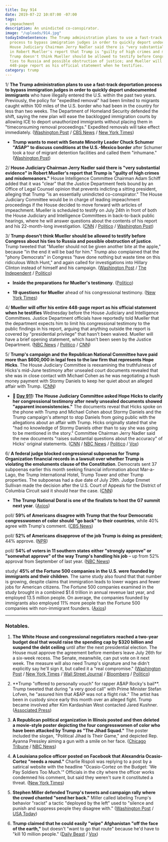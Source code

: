 ```yaml
---
title: Day 914
date: 2019-07-22 10:07:00 -07:00
tags:
- impeachment
description: An unindicted co-conspirator.
image: "/uploads/914.jpg"
todayInOneSentence: The Trump administration plans to use a fast-track deportation
  process to bypass immigration judges in order to quickly deport undocumented immigrants;
  House Judiciary Chairman Jerry Nadler said there is "very substantial evidence"
  in Robert Mueller's report that Trump is "guilty of high crimes and misdemeanors";
  Trump doesn't think Mueller should be allowed to testify before Congress about his
  ties to Russia and possible obstruction of justice; and Mueller will offer his entire
  448-page report as his official statement when he testifies.
category: trump
---
```


1/ **The Trump administration plans to use a fast-track deportation process to bypass immigration judges in order to quickly deport undocumented immigrants** who have illegally entered the U.S. within the past two years. Previously, the policy for "expedited removal" had been limited to migrants caught within 100 miles of the U.S. border who had been in the country for less than two weeks. The Department of Homeland Security defended the shift, saying the new plan will ease the backlogged immigration courts by allowing ICE to deport unauthorized immigrants without placing them in "timeconsuming removal proceedings." Expedited removals will take effect immediately. ([Washington Post](https://www.washingtonpost.com/immigration/trump-administration-to-expand-its-power-to-deport-undocumented-immigrants/2019/07/22/76d09bc4-ac8e-11e9-bc5c-e73b603e7f38_story.html) / [CBS News](https://www.cbsnews.com/news/ice-gets-expanded-power-to-swiftly-deport-more-undocumented-immigrants/) / [New York Times](https://www.nytimes.com/2019/07/22/us/politics/trump-immigration-deportations.html))

* **Trump wants to meet with Senate Minority Leader Chuck Schumer "ASAP" to discuss conditions at the U.S.-Mexico border** after Schumer took a tour of migrant detention facilities and called them "inhumane." ([Washington Post](https://www.washingtonpost.com/politics/trump-says-he-wants-to-meet-with-schumer-asap-on-conditions-at-the-border/2019/07/22/ff60f84c-ac68-11e9-bc5c-e73b603e7f38_story.html?utm_term=.b41b89f0f2dd))

2/ **House Judiciary Chairman Jerry Nadler said there is "very substantial evidence" in Robert Mueller's report that Trump is "guilty of high crimes and misdemeanors."** House Intelligence Committee Chairman Adam Schiff added that it was "clear" that the Justice Department feels bound by an Office of Legal Counsel opinion that prevents indicting a sitting president, alleging that Trump "is an essentially unindicted co-conspirator." The House Judiciary Committee would be in charge of leading impeachment proceedings if the House decided to move forward with articles of impeachment. Mueller is scheduled to testify on July 24th in front of both the House Judiciary and Intelligence Committees in back-to-back public hearings, where he will answer questions about the contents of his report and his 22-month-long investigation. ([CNN](https://www.cnn.com/2019/07/21/politics/mueller-investigation-nadler-says-evidence-trump-guilty-high-crimes-misdemeanors/index.html) / [Politico](https://www.politico.com/story/2019/07/22/trump-mueller-testimony-1424608) / [Washington Post](https://www.washingtonpost.com/politics/ahead-of-mueller-hearing-nadler-says-there-is-substantial-evidence-trump-committed-high-crimes-and-misdemeanors/2019/07/21/c0e32a90-abc8-11e9-bc5c-e73b603e7f38_story.html))

3/ **Trump doesn't think Mueller should be allowed to testify before Congress about his ties to Russia and possible obstruction of justice**. Trump tweeted that "Mueller should not be given another bite at the apple," because "in the end it will be bad for him." Trump also complained that the "phony Democrats" in Congress "have done nothing but waste time on this ridiculous Witch Hunt," and again called for investigations into Hillary Clinton instead of himself and his campaign. ([Washington Post](https://www.washingtonpost.com/politics/trump-says-mueller-shouldnt-get-another-bite-at-the-apple-as-he-prepares-to-testify-to-congress/2019/07/22/f2f4541a-ac80-11e9-bc5c-e73b603e7f38_story.html?noredirect=on&utm_term=.068648745444) / [The Independent](https://www.independent.co.uk/news/world/americas/us-politics/trump-mueller-hearing-russia-collusion-twitter-us-president-democrats-congress-a9015651.html?utm_source=reddit.com) / [Politico](https://www.politico.com/story/2019/07/22/trump-mueller-testimony-1424608))

* **Inside the preparations for Mueller's testimony**. ([Politico](https://www.politico.com/story/2019/07/22/robert-mueller-testimony-1424333))

* **19 questions for Mueller** ahead of his congressional testimony. ([New York Times](https://www.nytimes.com/interactive/2019/07/22/us/politics/mueller-testimony-questions.html))

4/ **Mueller will offer his entire 448-page report as his official statement when he testifies** Wednesday before the House Judiciary and Intelligence Committees. Justice Department officials have reportedly told Mueller that the department expects him to limit his congressional testimony to the public findings in his report, arguing that anything outside the report is covered by "presidential privilege" that hasn't been waived. Mueller will have a brief opening statement, which hasn't been seen by the Justice Department. ([NBC News](https://www.nbcnews.com/politics/justice-department/mueller-will-make-full-report-his-official-statement-congress-committees-n1032531) / [Politico](https://www.politico.com/story/2019/07/22/justice-mueller-congress-testimony-limit-1426035) / [CNN](https://www.cnn.com/2019/07/22/politics/doj-has-not-seen-robert-mueller-opening-statement/index.html))

5/ **Trump's campaign and the Republican National Committee have paid more than $600,000 in legal fees to the law firm that represents Hope Hicks**. The House Judiciary Committee is reexamining the truthfulness of Hicks's mid-June testimony after unsealed court documents revealed that she was in close contact with Michael Cohen as he was negotiating a hush money payment with Stormy Daniels to keep her quiet about an alleged affair with Trump. ([CNN](https://www.cnn.com/2019/07/19/politics/donald-trump-hope-hicks-legal-fees/))

* **📌 [Day 911](https://whatthefuckjusthappenedtoday.com/2019/07/19/day-911/#3-the-house-judiciary-committee-aske): The House Judiciary Committee asked Hope Hicks to clarify her congressional testimony after newly unsealed documents showed "apparent inconsistencies."** The documents reveal that Hicks spoke on the phone with Trump and Michael Cohen about Stormy Daniels and the Trump campaign's attempt to stop Daniels from going public with the allegations about an affair with Trump. Hicks originally stated that she "had no knowledge of Stormy Daniels other than to say she was going to be mentioned in the story." Committee Chairman Jerry Nadler said the new documents "raises substantial questions about the accuracy" of Hicks' original statements. ([CNN](https://www.cnn.com/2019/07/18/politics/hope-hicks-house-judiciary-testimony/index.html) / [NBC News](https://www.nbcnews.com/politics/donald-trump/house-dems-demand-answers-hope-hicks-over-apparent-inconsistencies-her-n1031716) / [Politico](https://www.politico.com/story/2019/07/18/hicks-testimony-gets-second-look-after-cohen-document-dump-1422149) / [Vox](https://www.vox.com/policy-and-politics/2019/7/19/20700604/jerry-nadler-hope-hicks-testimony-hush-payments-trump))

6/ **A federal judge blocked congressional subpoenas for Trump Organization financial records in a lawsuit over whether Trump is violating the emoluments clause of the Constitution**. Democrats sent 37 subpoenas earlier this month seeking financial information about Mar-a-Lago, the Trump International Hotel, Trump Tower and other Trump properties. The subpoenas had a due date of July 29th. Judge Emmet Sullivan made the decision after the U.S. Court of Appeals for the District of Columbia Circuit said it should hear the case. ([CNN](https://www.cnn.com/2019/07/19/politics/emoluments-subpoenas/))

* **The Trump National Doral is one of the finalists to host the G7 summit next year**. ([Axios](https://www.axios.com/trump-national-doral-g7-site-2020-252ae9ee-aafc-444a-a8e7-fa041a30f0aa.html))

poll/ **59% of Americans disagree with Trump that the four Democratic congresswomen of color should "go back" to their countries**, while 40% agree with Trump's comment. ([CBS News](https://www.cbsnews.com/news/most-americans-disagree-with-trumps-go-back-tweets-cbs-news-poll/))

poll/ **52% of Americans disapprove of the job Trump is doing as president**; 44% approve. ([NPR](https://www.npr.org/2019/07/22/743516166/npr-newshour-marist-poll-americans-not-sold-on-trump-or-democrats))

poll/ **54% of voters in 11 southern states either "strongly approve" or "somewhat approve" of the way Trump's handling his job** – up from 52% approval from September of last year. ([NBC News](https://www.nbcnews.com/politics/politics-news/nbc-news-poll-south-voters-support-trump-grows-residents-see-n1031851))

study/ **45% of the Fortune 500 companies in the U.S. were founded by immigrants and their children**. The same study also found that that number is growing, despite claims that immigration leads to lower wages and fewer jobs for American citizens. The Fortune 500 companies examined in the study brought in a combined $1.6 trillion in annual revenue last year, and employed 13.5 million people. On average, the companies founded by immigrants also employed 11% more people than the Fortune 500 companies with non-immigrant founders. ([Axios](https://www.axios.com/immigrants-founders-fortune-500-companies-7e883b5a-1b76-462c-83b5-be68e2e9cae4.html))

---

### Notables.

1. **The White House and congressional negotiators reached a two-year budget deal that would raise the spending cap by $320 billion and suspend the debt ceiling** until after the next presidential election. The House must approve the agreement before members leave July 26th for a six-week recess. The Senate, meanwhile, can put vote on it next week. The measure will also need Trump's signature and he didn't explicitly say he'll sign it, but called it a "real compromise." ([Washington Post](https://www.washingtonpost.com/business/economy/trump-announces-support-for-two-year-bipartisan-budget-deal-that-boosts-spending-suspends-debt-limit/2019/07/22/94cf2172-acb6-11e9-8e77-03b30bc29f64_story.html) / [New York Times](https://www.nytimes.com/2019/07/22/us/politics/budget-deal.html) / [Wall Street Journal](https://www.wsj.com/articles/white-house-and-congress-near-agreement-on-spending-debt-ceiling-11563799484) / [Bloomberg](https://www.bloomberg.com/news/articles/2019-07-22/trump-says-lawmakers-reach-bipartisan-debt-limit-suspension-deal) / [Politico](https://www.politico.com/story/2019/07/22/white-house-congress-budget-deal-1425192))

2. **Trump "offered to personally vouch" for rapper A$AP Rocky's bail**. Trump tweeted that during "a very good call" with Prime Minister Stefan Lofven, he "assured him that A$AP was not a flight risk." The artist has been in custody since early this month over an alleged fight. Trump became involved after Kim Kardashian West contacted Jared Kushner. ([Associated Press](https://apnews.com/ddca1331200e4408ad3d83797b90b4b7))

3. **A Republican political organization in Illinois posted and then deleted a movie-style poster depicting the four congresswomen of color who have been attacked by Trump as "The Jihad Squad."** The poster included the slogan, "Political Jihad Is Their Game," and depicted Rep. Ayanna Pressley aiming a gun with a smile on her face. ([Chicago Tribune](https://www.chicagotribune.com/politics/ct-illinois-republicans-jihad-squad-post-20190721-ffwvxkiiyzhyxg72mdjjqkcgmu-story.html) / [NBC News](https://www.nbcnews.com/politics/congress/illinois-gop-group-deletes-post-depicting-democratic-congresswomen-jihad-squad-n1032181))

4. **A Louisiana police officer posted on Facebook that Alexandria Ocasio-Cortez "needs a round."** Charlie Rispoli was replying to a post by a satirical website with the headline "Ocasio-Cortez on the Budget: 'We Pay Soldiers Too Much.'" Officials in the city where the officer works condemned his comment, but said they weren't sure it constituted a threat. ([New York Times](https://www.nytimes.com/2019/07/21/us/charlie-rispoli-gretna-police.html))

5. **Stephen Miller defended Trump's tweets and campaign rally where the crowd chanted "send her back."** Miller called labeling Trump's behavior "racist" a tactic "deployed by the left" used to "silence and punish and suppress people they disagree with." ([Washington Post](https://www.washingtonpost.com/politics/stephen-miller-defends-trumps-attacks-on-rep-omar/2019/07/21/802cc8e4-abc8-11e9-bc5c-e73b603e7f38_story.html) / [USA Today](https://www.usatoday.com/story/news/politics/2019/07/21/chris-wallace-stephen-miller-trump-racism/1790299001/))

6. **Trump claimed that he could easily "wipe" Afghanistan "off the face of the earth,"** but doesn't "want to go that route" because he'd have to "kill 10 million people." ([Daily Beast](https://www.thedailybeast.com/trump-i-could-win-afghan-war-in-a-weekbut-dont-want-to-kill-10-million-people) / [Vox](https://www.vox.com/world/2019/7/22/20704248/trump-afghanistan-10-days-war))